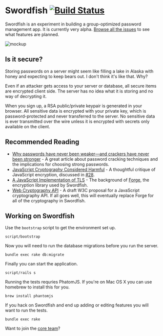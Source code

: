 # Swordfish [![Build Status](https://secure.travis-ci.org/github/swordfish.png)](http://travis-ci.org/github/swordfish)

Swordfish is an experiment in building a group-optimized password management
app. It is currently very alpha.
[Browse all the issues](https://github.com/github/swordfish/issues?milestone=)
to see what features are planned.

![mockup](http://cl.ly/image/472B0N460j2I/content)

## Is it secure?

Storing passwords on a server might seem like filling a lake in Alaska with
honey and expecting to keep bears out. I don't think it's like that. Why?

Even if an attacker gets access to your server or database, all secure items are
encrypted client side. The server has no idea what it is storing and no way of
decrypting it.

When you sign up, a RSA public/private keypair is generated in your browser. All
sensitive data is encrypted with your private key, which is password-protected
and never transferred to the server. No sensitive data is ever transmitted over
the wire unless it is encrypted with secrets only available on the client.

## Recommended Reading

* [Why passwords have never been weaker—and crackers have never been stronger](http://arstechnica.com/security/2012/08/passwords-under-assault/) - A great article about password cracking techniques and the implications for choosing strong passwords.
* [JavaScript Cryptography Considered Harmful](http://www.matasano.com/articles/javascript-cryptography/) - A thoughtful critique of JavaScript encryption, discussed in [#28](https://github.com/github/swordfish/issues/28).
* [A JavaScript Implementation of TLS](http://digitalbazaar.com/2010/07/20/javascript-tls-1/) - The background of [Forge](https://github.com/digitalbazaar/forge/blob/master/README.md), the encryption library used by Swordfish.
* [Web Cryptography API](http://www.w3.org/2012/webcrypto/WebCryptoAPI/) - A draft W3C proposal for a JavaScript cryptography API. If all goes well, this will eventually replace Forge for all of the cryptography in Swordfish.

## Working on Swordfish

Use the `bootstrap` script to get the environment set up.

    script/bootstrap

Now you will need to run the database migrations before you run the server.

    bundle exec rake db:migrate

Finally you can start the application.

    script/rails s

Running the tests requries PhatomJS. If you're on Mac OS X you can use homebrew
to install this for you.

    brew install phantomjs

If you hack on Swordfish and end up adding or editing features you will want to
run the tests.

    bundle exec rake

Want to join the [core team](https://github.com/github/swordfish/blob/master/docs/core.md)?
